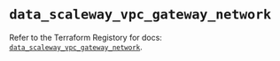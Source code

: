 # `data_scaleway_vpc_gateway_network`

Refer to the Terraform Registory for docs: [`data_scaleway_vpc_gateway_network`](https://registry.terraform.io/providers/scaleway/scaleway/2.31.0/docs/data-sources/vpc_gateway_network).
